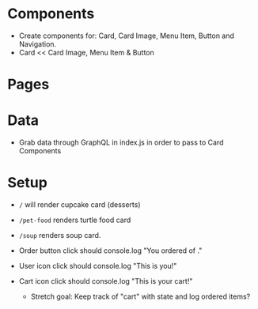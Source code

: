 # Components
  * Create components for: Card, Card Image, Menu Item, Button and Navigation.
  * Card << Card Image, Menu Item & Button

# Pages

# Data
  * Grab data through GraphQL in index.js in order to pass to Card Components


# Setup
  * `/` will render cupcake card (desserts)
  * `/pet-food` renders turtle food card
  * `/soup` renders soup card.

  * Order button click should console.log "You ordered <quantity> of <item>."
  * User icon click should console.log "This is you!"
  * Cart icon click should console.log "This is your cart!"
    - Stretch goal: Keep track of "cart" with state and log ordered items?
